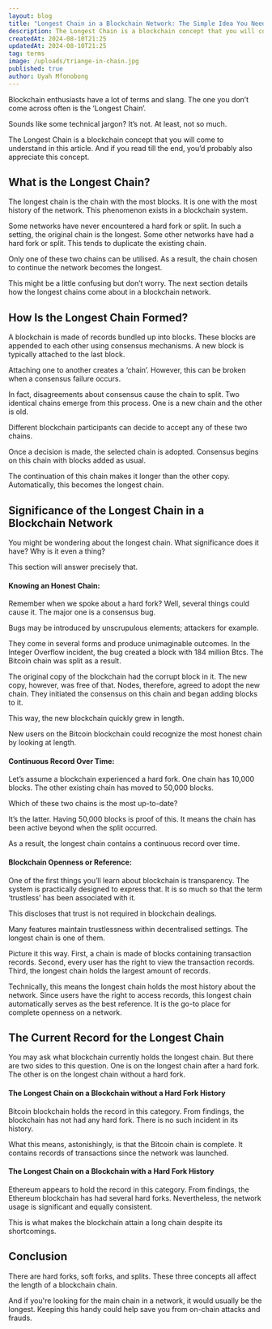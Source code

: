 ```yaml
---
layout: blog
title: "Longest Chain in a Blockchain Network: The Simple Idea You Need to Know"
description: The Longest Chain is a blockchain concept that you will come to understand in this article. And if you read till the end, you’d probably also appreciate this concept.
createdAt: 2024-08-10T21:25
updatedAt: 2024-08-10T21:25
tag: terms
image: /uploads/triange-in-chain.jpg
published: true
author: Uyah Mfonobong
---
```

Blockchain enthusiasts have a lot of terms and slang. The one you don’t come across often is the ‘Longest Chain’.

Sounds like some technical jargon? It’s not. At least, not so much.  

The Longest Chain is a blockchain concept that you will come to understand in this article. And if you read till the end, you’d probably also appreciate this concept.

## What is the Longest Chain?

The longest chain is the chain with the most blocks. It is one with the most history of the network. This phenomenon exists in a blockchain system.  

Some networks have never encountered a hard fork or split. In such a setting, the original chain is the longest. Some other networks have had a hard fork or split. This tends to duplicate the existing chain.

Only one of these two chains can be utilised. As a result, the chain chosen to continue the network becomes the longest.

This might be a little confusing but don’t worry. The next section details how the longest chains come about in a blockchain network.

## How Is the Longest Chain Formed?

A blockchain is made of records bundled up into blocks. These blocks are appended to each other using consensus mechanisms. A new block is typically attached to the last block.

Attaching one to another creates a ‘chain’. However, this can be broken when a consensus failure occurs.

In fact, disagreements about consensus cause the chain to split. Two identical chains emerge from this process. One is a new chain and the other is old.  

Different blockchain participants can decide to accept any of these two chains.

Once a decision is made, the selected chain is adopted. Consensus begins on this chain with blocks added as usual.
 
The continuation of this chain makes it longer than the other copy. Automatically, this becomes the longest chain.

## Significance of the Longest Chain in a Blockchain Network

You might be wondering about the longest chain. What significance does it have? Why is it even a thing?

This section will answer precisely that.

#### Knowing an Honest Chain:  

Remember when we spoke about a hard fork? Well, several things could cause it. The major one is a consensus bug.  

Bugs may be introduced by unscrupulous elements; attackers for example.

They come in several forms and produce unimaginable outcomes. In the Integer Overflow incident, the bug created a block with 184 million Btcs. The Bitcoin chain was split as a result.

The original copy of the blockchain had the corrupt block in it. The new copy, however, was free of that. Nodes, therefore, agreed to adopt the new chain. They initiated the consensus on this chain and began adding blocks to it.

This way, the new blockchain quickly grew in length.

New users on the Bitcoin blockchain could recognize the most honest chain by looking at length.

#### Continuous Record Over Time:

Let’s assume a blockchain experienced a hard fork. One chain has 10,000 blocks. The other existing chain has moved to 50,000 blocks.  

Which of these two chains is the most up-to-date?

It’s the latter. Having 50,000 blocks is proof of this. It means the chain has been active beyond when the split occurred.

As a result, the longest chain contains a continuous record over time.

#### Blockchain Openness or Reference:

One of the first things you’ll learn about blockchain is transparency. The system is practically designed to express that. It is so much so that the term ‘trustless’ has been associated with it.  

This discloses that trust is not required in blockchain dealings.

Many features maintain trustlessness within decentralised settings. The longest chain is one of them.

Picture it this way. First, a chain is made of blocks containing transaction records. Second, every user has the right to view the transaction records. Third, the longest chain holds the largest amount of records.

Technically, this means the longest chain holds the most history about the network. Since users have the right to access records, this longest chain automatically serves as the best reference. It is the go-to place for complete openness on a network.

## The Current Record for the Longest Chain

You may ask what blockchain currently holds the longest chain. But there are two sides to this question. One is on the longest chain after a hard fork. The other is on the longest chain without a hard fork.

#### The Longest Chain on a Blockchain without a Hard Fork History

Bitcoin blockchain holds the record in this category. From findings, the blockchain has not had any hard fork. There is no such incident in its history.

What this means, astonishingly, is that the Bitcoin chain is complete. It contains records of transactions since the network was launched.  

#### The Longest Chain on a Blockchain with a Hard Fork History

Ethereum appears to hold the record in this category. From findings, the Ethereum blockchain has had several hard forks. Nevertheless, the network usage is significant and equally consistent.

This is what makes the blockchain attain a long chain despite its shortcomings.

## Conclusion

There are hard forks, soft forks, and splits. These three concepts all affect the length of a blockchain chain.

And if you're looking for the main chain in a network, it would usually be the longest. Keeping this handy could help save you from on-chain attacks and frauds.
